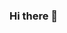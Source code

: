 ### Hi there 👋

<!--
**calonzolg/calonzolg** is a ✨ _special_ ✨ repository because its `README.md` (this file) appears on your GitHub profile.

Here are some ideas to get you started:

- 🔭 I’m currently working on NARTT
- 🌱 I’m currently learning Python
- 👯 I’m looking to collaborate on Web Development
-->
